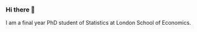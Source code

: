 ### Hi there 👋

I am a final year PhD student of Statistics at London School of Economics. 

<!--
**tianlinxu312/tianlinxu312** is a ✨ _special_ ✨ repository because its `README.md` (this file) appears on your GitHub profile.

I am a final year PhD student of Statistics at London School of Economics. 

- 🔭 I’m currently working on ...
- 🌱 I’m currently learning ...
- 👯 I’m looking to collaborate on ...
- 🤔 I’m looking for help with ...
- 💬 Ask me about ...
- 📫 How to reach me: ...
- 😄 Pronouns: ...
- ⚡ Fun fact: ...
-->
